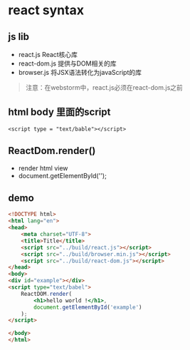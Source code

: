 # react syntax
## js lib
* react.js React核心库
* react-dom.js 提供与DOM相关的库
* browser.js 将JSX语法转化为javaScript的库
> 注意：在webstorm中，react.js必须在react-dom.js之前

## html body 里面的script
```
<script type = "text/bable"></script>
```

## ReactDom.render()
* render html view
* document.getElementById('');
## demo
```html
<!DOCTYPE html>
<html lang="en">
<head>
    <meta charset="UTF-8">
    <title>Title</title>
    <script src="../build/react.js"></script>
    <script src="../build/browser.min.js"></script>
    <script src="../build/react-dom.js"></script>
</head>
<body>
<div id="example"></div>
<script type="text/babel">
    ReactDOM.render(
        <h1>hello world !</h1>,
        document.getElementById('example')
    );
</script>

</body>
</html>
```
